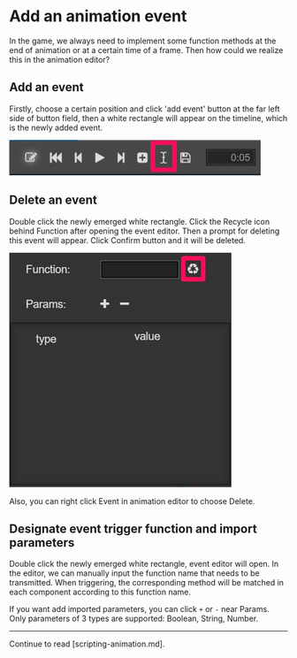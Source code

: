 # Add an animation event

In the game, we always need to implement some function methods at the end of animation or at a certain time of a frame. Then how could we realize this in the animation editor?

## Add an event

Firstly, choose a certain position and click 'add event' button at the far left side of button field, then a white rectangle will appear on the timeline, which is the newly added event.

<a href="animation-event/button.png"><img src="animation-event/button.png" alt="button"></a>

## Delete an event

Double click the newly emerged white rectangle. Click the Recycle icon behind Function after opening the event editor. Then a prompt for deleting this event will appear. Click Confirm button and it will be deleted.

<a href="animation-event/delete.png"><img src="animation-event/delete.png" alt="delete"></a>

Also, you can right click Event in animation editor to choose Delete.

## Designate event trigger function and import parameters

Double click the newly emerged white rectangle, event editor will open. In the editor, we can manually input the function name that needs to be transmitted. When triggering, the corresponding method will be matched in each component according to this function name.

If you want add imported parameters, you can click `+` or `-` near Params. Only parameters of 3 types are supported: Boolean, String, Number. 

---

Continue to read [scripting-animation.md].
